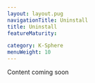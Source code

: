 ```yaml
---
layout: layout.pug
navigationTitle: Uninstall
title: Uninstall
featureMaturity:

category: K-Sphere
menuWeight: 10
---
```


Content coming soon
